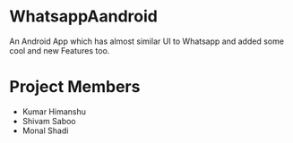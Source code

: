 # WhatsappAandroid

An Android App which has almost similar UI to Whatsapp and added some cool and new Features too.

<h1> Project Members </h1>
<ul>
  <li>Kumar Himanshu
  <li>Shivam Saboo
  <li>Monal Shadi
  
